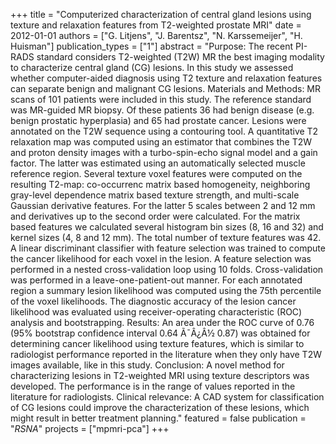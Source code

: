 +++
title = "Computerized characterization of central gland lesions using texture and relaxation features from T2-weighted prostate MRI"
date = 2012-01-01
authors = ["G. Litjens", "J. Barentsz", "N. Karssemeijer", "H. Huisman"]
publication_types = ["1"]
abstract = "Purpose: The recent PI-RADS standard considers T2-weighted (T2W) MR the best imaging modality to characterize central gland (CG) lesions. In this study we assessed whether computer-aided diagnosis using T2 texture and relaxation features can separate benign and malignant CG lesions. Materials and Methods: MR scans of 101 patients were included in this study. The reference standard was MR-guided MR biopsy. Of these patients 36 had benign disease (e.g. benign prostatic hyperplasia) and 65 had prostate cancer. Lesions were annotated on the T2W sequence using a contouring tool. A quantitative T2 relaxation map was computed using an estimator that combines the T2W and proton density images with a turbo-spin-echo signal model and a gain factor. The latter was estimated using an automatically selected muscle reference region. Several texture voxel features were computed on the resulting T2-map: co-occurrenc matrix based homogeneity, neighboring gray-level dependence matrix based texture strength, and multi-scale Gaussian derivative features. For the latter 5 scales between 2 and 12 mm and derivatives up to the second order were calculated. For the matrix based features we calculated several histogram bin sizes (8, 16 and 32) and kernel sizes (4, 8 and 12 mm). The total number of texture features was 42. A linear discriminant classifier with feature selection was trained to compute the cancer likelihood for each voxel in the lesion. A feature selection was performed in a nested cross-validation loop using 10 folds. Cross-validation was performed in a leave-one-patient-out manner. For each annotated region a summary lesion likelihood was computed using the 75th percentile of the voxel likelihoods. The diagnostic accuracy of the lesion cancer likelihood was evaluated using receiver-operating characteristic (ROC) analysis and bootstrapping. Results: An area under the ROC curve of 0.76 (95% bootstrap confidence interval 0.64 Ã¯Â¿Â½ 0.87) was obtained for determining cancer likelihood using texture features, which is similar to radiologist performance reported in the literature when they only have T2W images available, like in this study. Conclusion: A novel method for characterizing lesions in T2-weighted MRI using texture descriptors was developed. The performance is in the range of values reported in the literature for radiologists. Clinical relevance: A CAD system for classification of CG lesions could improve the characterization of these lesions, which might result in better treatment planning."
featured = false
publication = "*RSNA*"
projects = ["mpmri-pca"]
+++


